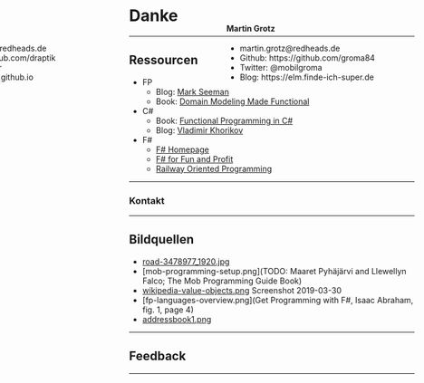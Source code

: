 # Danke

---

## Ressourcen
- FP
  - Blog: [Mark Seeman](https://blog.ploeh.dk/)
  - Book: [Domain Modeling Made Functional](https://pragprog.com/book/swdddf/domain-modeling-made-functional)
- C#
  - Book: [Functional Programming in C#](https://www.manning.com/books/functional-programming-in-c-sharp)
  - Blog: [Vladimir Khorikov](https://enterprisecraftsmanship.com/)
- F#
  - [F# Homepage](https://fsharp.org/)
  - [F# for Fun and Profit](https://fsharpforfunandprofit.com/)
  - [Railway Oriented Programming](https://fsharpforfunandprofit.com/rop/)

---

### Kontakt

<div style="position: absolute; top: 100px; left: -150px; height: 500px">
  <h4>Patrick Drechsler</h4>
  <ul class="small-font" >
    <li>patrick.drechsler@redheads.de</li>
    <li>Github: https://github.com/draptik</li>
    <li>Twitter: @drechsler</li>
    <li>Blog: http://draptik.github.io</li>
  </ul>
</div>

<div style="position: absolute; top: 100px; left: 400px; height: 500px; width:800px;">
  <h4>Martin Grotz</h4>
  <ul class="small-font" >
    <li>martin.grotz@redheads.de</li>
    <li>Github: https://github.com/groma84</li>
    <li>Twitter: @mobilgroma</li>
    <li>Blog: https://elm.finde-ich-super.de</li>
  </ul>
</div>

---

## Bildquellen

- [road-3478977_1920.jpg](https://pixabay.com/de/straße-landschaft-horizont-gerade-3478977/)
- [mob-programming-setup.png](TODO: Maaret Pyhäjärvi and Llewellyn Falco; The Mob Programming Guide Book)
- [wikipedia-value-objects.png](https://en.wikipedia.org/wiki/Value_object) Screenshot 2019-03-30
- [fp-languages-overview.png](Get Programming with F#, Isaac Abraham, fig. 1, page 4)
- [addressbook1.png](https://pixabay.com/users/nolan-luna-7247884)

---

## Feedback

---